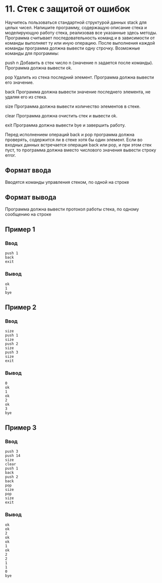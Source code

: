 # 11. Стек с защитой от ошибок

Научитесь пользоваться стандартной структурой данных stack для целых чисел. Напишите программу, содержащую описание
стека и моделирующую работу стека, реализовав все указанные здесь методы. Программа считывает последовательность команд
и в зависимости от команды выполняет ту или иную операцию. После выполнения каждой команды программа должна вывести одну
строчку. Возможные команды для программы:

push n
Добавить в стек число n (значение n задается после команды). Программа должна вывести ok.

pop
Удалить из стека последний элемент. Программа должна вывести его значение.

back
Программа должна вывести значение последнего элемента, не удаляя его из стека.

size
Программа должна вывести количество элементов в стеке.

clear
Программа должна очистить стек и вывести ok.

exit
Программа должна вывести bye и завершить работу.

Перед исполнением операций back и pop программа должна проверять, содержится ли в стеке хотя бы один элемент. Если во
входных данных встречается операция back или pop, и при этом стек пуст, то программа должна вместо числового значения
вывести строку error.

## Формат ввода

Вводятся команды управления стеком, по одной на строке

## Формат вывода

Программа должна вывести протокол работы стека, по одному сообщению на строке

## Пример 1

### Ввод

    push 1
    back
    exit

### Вывод

    ok
    1
    bye

## Пример 2

### Ввод

    size
    push 1
    size
    push 2
    size
    push 3
    size
    exit

### Вывод

    0
    ok
    1
    ok
    2
    ok
    3
    bye

## Пример 3

### Ввод

    push 3
    push 14
    size
    clear
    push 1
    back
    push 2
    back
    pop
    size
    pop
    size
    exit

### Вывод

    ok
    ok
    2
    ok
    ok
    1
    ok
    2
    2
    1
    1
    0
    bye
